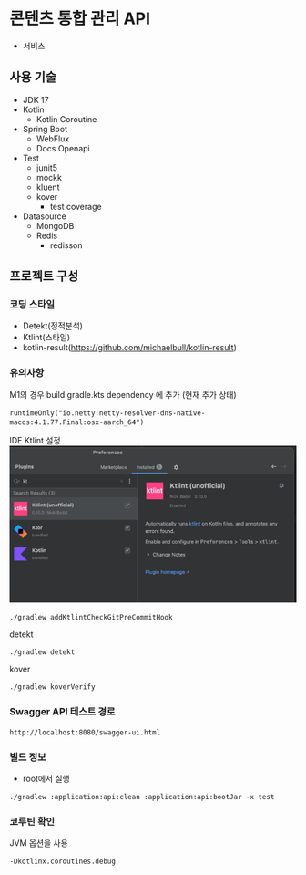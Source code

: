 # 콘텐츠 통합 관리 API
- 서비스

## 사용 기술

- JDK 17
- Kotlin
    - Kotlin Coroutine
- Spring Boot
    - WebFlux
    - Docs Openapi
- Test
    - junit5
    - mockk
    - kluent
    - kover
      - test coverage
- Datasource
    - MongoDB
    - Redis
        - redisson

##  프로젝트 구성

### 코딩 스타일

- Detekt(정적분석)
- Ktlint(스타일)
- kotlin-result(https://github.com/michaelbull/kotlin-result)

### 유의사항
M1의 경우 build.gradle.kts dependency 에 추가
(현재 추가 상태)
```
runtimeOnly("io.netty:netty-resolver-dns-native-macos:4.1.77.Final:osx-aarch_64")
```

IDE Ktlint 설정
![img.png](img.png)
```
./gradlew addKtlintCheckGitPreCommitHook
```

detekt
```
./gradlew detekt
```

kover
```
./gradlew koverVerify
```


### Swagger API 테스트 경로

```
http://localhost:8080/swagger-ui.html
```

### 빌드 정보
- root에서 실행
```
./gradlew :application:api:clean :application:api:bootJar -x test
```

### 코루틴 확인
JVM 옵션을 사용
```
-Dkotlinx.coroutines.debug
```
